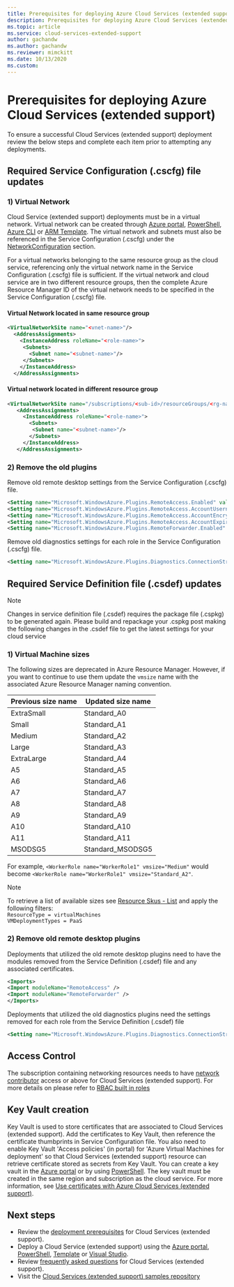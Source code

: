 ```yaml
---
title: Prerequisites for deploying Azure Cloud Services (extended support)
description: Prerequisites for deploying Azure Cloud Services (extended support)
ms.topic: article
ms.service: cloud-services-extended-support
author: gachandw
ms.author: gachandw
ms.reviewer: mimckitt
ms.date: 10/13/2020
ms.custom: 
---
```


# Prerequisites for deploying Azure Cloud Services (extended support)

To ensure a successful Cloud Services (extended support) deployment review the below steps and complete each item prior to attempting any deployments. 

## Required Service Configuration (.cscfg) file updates

### 1) Virtual Network
Cloud Service (extended support) deployments must be in a virtual network. Virtual network can be created through [Azure portal](../virtual-network/quick-create-portal.md), [PowerShell](../virtual-network/quick-create-powershell.md), [Azure CLI](../virtual-network/quick-create-cli.md) or [ARM Template](../virtual-network/quick-create-template.md). The virtual network and subnets must also be referenced in the Service Configuration (.cscfg) under the [NetworkConfiguration](schema-cscfg-networkconfiguration.md) section. 

For a virtual networks belonging to the same resource group as the cloud service, referencing only the virtual network name in the Service Configuration (.cscfg) file is sufficient. If the virtual network and cloud service are in two different resource groups, then the complete Azure Resource Manager ID of the virtual network needs to be specified in the Service Configuration (.cscfg) file.
 
#### Virtual Network located in same resource group
```xml
<VirtualNetworkSite name="<vnet-name>"/> 
  <AddressAssignments> 
    <InstanceAddress roleName="<role-name>"> 
     <Subnets> 
       <Subnet name="<subnet-name>"/> 
     </Subnets> 
    </InstanceAddress> 
  </AddressAssignments> 
```

#### Virtual network located in different resource group
```xml
<VirtualNetworkSite name="/subscriptions/<sub-id>/resourceGroups/<rg-name>/providers/Microsoft.Network/virtualNetworks/<vnet-name>"/> 
   <AddressAssignments> 
     <InstanceAddress roleName="<role-name>"> 
       <Subnets> 
        <Subnet name="<subnet-name>"/> 
       </Subnets> 
     </InstanceAddress> 
   </AddressAssignments>
```
### 2) Remove the old plugins

Remove old remote desktop settings from the Service Configuration (.cscfg) file.  

```xml
<Setting name="Microsoft.WindowsAzure.Plugins.RemoteAccess.Enabled" value="true" /> 
<Setting name="Microsoft.WindowsAzure.Plugins.RemoteAccess.AccountUsername" value="gachandw" /> 
<Setting name="Microsoft.WindowsAzure.Plugins.RemoteAccess.AccountEncryptedPassword" value="XXXX" /> 
<Setting name="Microsoft.WindowsAzure.Plugins.RemoteAccess.AccountExpiration" value="2021-12-17T23:59:59.0000000+05:30" /> 
<Setting name="Microsoft.WindowsAzure.Plugins.RemoteForwarder.Enabled" value="true" /> 
```
Remove old diagnostics settings for each role in the Service Configuration (.cscfg) file.

```xml
<Setting name="Microsoft.WindowsAzure.Plugins.Diagnostics.ConnectionString" value="UseDevelopmentStorage=true" />
```

## Required Service Definition file (.csdef) updates

> [!NOTE]
> Changes in service definition file (.csdef) requires the package file (.cspkg) to be generated again. Please build and repackage your .cspkg post making the following changes in the .csdef file to get the latest settings for your cloud service

### 1) Virtual Machine sizes
The following sizes are deprecated in Azure Resource Manager. However, if you want to continue to use them update the `vmsize` name with the associated Azure Resource Manager naming convention.  

| Previous size name | Updated size name | 
|---|---|
| ExtraSmall | Standard_A0 | 
| Small | Standard_A1 |
| Medium | Standard_A2 | 
| Large | Standard_A3 | 
| ExtraLarge | Standard_A4 | 
| A5 | Standard_A5 | 
| A6 | Standard_A6 | 
| A7 | Standard_A7 |  
| A8 | Standard_A8 | 
| A9 | Standard_A9 |
| A10 | Standard_A10 | 
| A11 | Standard_A11 | 
| MSODSG5 | Standard_MSODSG5 | 

 For example, `<WorkerRole name="WorkerRole1" vmsize="Medium"` would become `<WorkerRole name="WorkerRole1" vmsize="Standard_A2"`.
 
> [!NOTE]
> To retrieve a list of available sizes see [Resource Skus - List](/rest/api/compute/resourceskus/list) and apply the following filters: <br>
`ResourceType = virtualMachines ` <br>
`VMDeploymentTypes = PaaS `


### 2) Remove old remote desktop plugins
Deployments that utilized the old remote desktop plugins need to have the modules removed from the Service Definition (.csdef) file and any associated certificates. 

```xml
<Imports> 
<Import moduleName="RemoteAccess" /> 
<Import moduleName="RemoteForwarder" /> 
</Imports> 
```
Deployments that utilized the old diagnostics plugins need the settings removed for each role from the Service Definition (.csdef) file

```xml
<Setting name="Microsoft.WindowsAzure.Plugins.Diagnostics.ConnectionString" />
```
## Access Control

The subscription containing networking resources needs to have [network contributor](../role-based-access-control/built-in-roles.md#network-contributor) access or above for Cloud Services (extended support). For more details on please refer to [RBAC built in roles](../role-based-access-control/built-in-roles.md)

## Key Vault creation 

Key Vault is used to store certificates that are associated to Cloud Services (extended support). Add the certificates to Key Vault, then reference the certificate thumbprints in Service Configuration file. You also need to enable Key Vault 'Access policies' (in portal) for  'Azure Virtual Machines for deployment' so that Cloud Services (extended support) resource can retrieve certificate stored as secrets from Key Vault. You can create a key vault in the [Azure portal](../key-vault/general/quick-create-portal.md) or by using [PowerShell](../key-vault/general/quick-create-powershell.md). The key vault must be created in the same region and subscription as the cloud service. For more information, see [Use certificates with Azure Cloud Services (extended support)](certificates-and-key-vault.md).

## Next steps 
- Review the [deployment prerequisites](deploy-prerequisite.md) for Cloud Services (extended support).
- Deploy a Cloud Service (extended support) using the [Azure portal](deploy-portal.md), [PowerShell](deploy-powershell.md), [Template](deploy-template.md) or [Visual Studio](deploy-visual-studio.md).
- Review [frequently asked questions](faq.yml) for Cloud Services (extended support).
- Visit the [Cloud Services (extended support) samples repository](https://github.com/Azure-Samples/cloud-services-extended-support)
